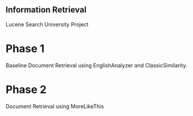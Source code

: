 ## Information Retrieval
Lucene Search University Project
# Phase 1
Baseline Document Retrieval using EnglishAnalyzer and ClassicSimilarity. 
# Phase 2
Document Retrieval using MoreLikeThis 